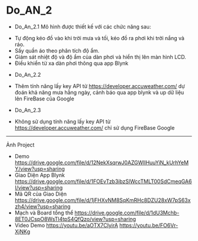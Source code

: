# Do_AN_2
- Do_An_2.1
Mô hình được thiết kế với các chức năng sau:
 +	Tự động kéo đồ vào khi trời mưa và tối, kéo đồ ra phơi khi trời nắng và ráo.
 +  Sấy quần áo theo phân tích độ ẩm.
 +  Giám sát nhiệt độ và độ ẩm của dàn phơi và hiển thị lên màn hình LCD.
 +  Điều khiển từ xa dàn phơi thông qua app Blynk
- Do_An_2.2
 + Thêm tính năng lấy key API từ https://developer.accuweather.com/ dự đoán khả năng mưa hằng ngày, cảnh báo qua app blynk và up dữ liệu lên FireBase của Google 
- Do_An_2.3
 + Không sử dụng  tính năng lấy key API từ https://developer.accuweather.com/ chỉ sử dụng FireBase Google
 -----------------
 Ảnh Project
 + Demo https://drive.google.com/file/d/12NekXsqrwJ0AZGWIlHuuYiN_kUrhYeMY/view?usp=sharing
 + Giao Diện App Blynk https://drive.google.com/file/d/1FOEvTzb3ibzSlWccTMLT00SdCmeqGA6I/view?usp=sharing
 + Mã QR của Giao Diện https://drive.google.com/file/d/1jFHXvNM8SqKmRHc8DZU28xW7pS63xzh4/view?usp=sharing
 + Mạch và Board tổng thể https://drive.google.com/file/d/1dU3Mchb-8ET0JCspO8WsTl4tpS4QfQzo/view?usp=sharing
 + Video Demo
 https://youtu.be/aOTX7CIyirA 
 https://youtu.be/FO6Vr-XjNKg
